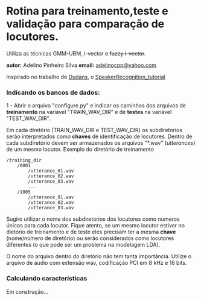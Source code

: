 # Rotina para treinamento,teste e validação para comparação de locutores.

Utiliza as técnicas GMM-UBM, i-vector e ~~fuzzy i-vector~~.

__autor:__ Adelino Pinheiro Silva
__email:__ adelinocpp@yahoo.com

Inspirado no trabalho de [Dudans](dudans@kaist.ac.kr), o [SpeakerRecognition_tutorial
](https://github.com/jymsuper/SpeakerRecognition_tutorial)

### Indicando os bancos de dados:

1 - Abrir o arquivo "configure.py" e indicar os caminhos dos arquivos de __treinamento__ na variável "TRAIN_WAV_DIR" e de __testes__  na variável "TEST_WAV_DIR". 

Em cada diretório (TRAIN_WAV_DIR e TEST_WAV_DIR) os subdiretorios serão interpretados como __chaves__ de identificação de locutores.  Dentro de cada subdiretório devem ser armazenados os arquivos "*.wav" (_utterances_) de um mesmo locutor. Exemplo do diretório de treinamento

```
/training_dir
    /0001
        /utterance_01.wav
        /utterance_02.wav         
        /utterance_03.wav  
        ...
    /1005
        /utterance_01.wav
        /utterance_02.wav         
        /utterance_03.wav  
```

Sugiro utilizar o nome dos subdiretorios dos locutores como numeros únicos para cada locutor. Fique atento, se um mesmo locutor estiver no dietório de treinamento e de teste eles precisam ter a mesma __chave__ (nome/número de diretório) ou serão considerados como locutores diferentes (o que pode ser um problema na modelagem LDA). 

O nome do arquivo dentro do diretório não tem tanta importância. Utilize o arquivo de áudio com extensão wav, codificação PCI em 8 kHz e 16 bits.

### Calculando características

Em construção...